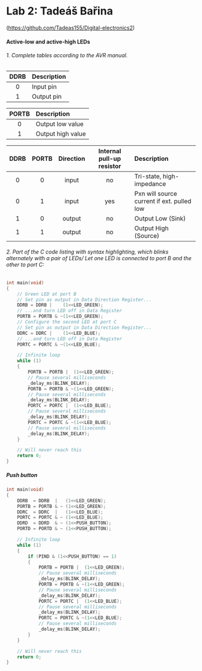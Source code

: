 # Lab 2: Tadeáš Bařina

   (https://github.com/Tadeas155/Digital-electronics2)

#### Active-low and active-high LEDs

###### 1. Complete tables according to the AVR manual.

| **DDRB** | **Description** |
| :-: | :-- |
| 0 | Input pin |
| 1 | Output pin |

| **PORTB** | **Description** |
| :-: | :-- |
| 0 | Output low value |
| 1 | Output high value |

| **DDRB** | **PORTB** | **Direction** | **Internal pull-up resistor** | **Description** |
| :-: | :-: | :-: | :-: | :-- |
| 0 | 0 | input | no | Tri-state, high-impedance |
| 0 | 1 | input | yes | Pxn will source current if ext. pulled low |
| 1 | 0 | output |no | Output Low (Sink) |
| 1 | 1 | output | no | Output High (Source) |

###### 2. Part of the C code listing with syntax highlighting, which blinks alternately with a pair of LEDs/ Let one LED is connected to port B and the other to port C:

```c
int main(void)
{
	// Green LED at port B
	// Set pin as output in Data Direction Register...
	DDRB = DDRB |    (1<<LED_GREEN);
	// ...and turn LED off in Data Register
	PORTB = PORTB & ~(1<<LED_GREEN);
	// Configure the second LED at port C
	// Set pin as output in Data Direction Register...
	DDRC = DDRC |    (1<<LED_BLUE);
	// ...and turn LED off in Data Register
	PORTC = PORTC & ~(1<<LED_BLUE);

	// Infinite loop
	while (1)
	{
		PORTB = PORTB |  (1<<LED_GREEN);
		// Pause several milliseconds
		_delay_ms(BLINK_DELAY);
		PORTB = PORTB & ~(1<<LED_GREEN);
		// Pause several milliseconds
		_delay_ms(BLINK_DELAY);
		PORTC = PORTC |  (1<<LED_BLUE);
		// Pause several milliseconds
		_delay_ms(BLINK_DELAY);
		PORTC = PORTC & ~(1<<LED_BLUE);
		// Pause several milliseconds
		_delay_ms(BLINK_DELAY);
	}

	// Will never reach this
	return 0;
}
```


##### Push button

```c
int main(void)
{
	DDRB  = DDRB  |   (1<<LED_GREEN);
	PORTB = PORTB & ~ (1<<LED_GREEN);
	DDRC  = DDRC  |   (1<<LED_BLUE);
	PORTC = PORTC & ~ (1<<LED_BLUE);
	DDRD  = DDRD  & ~ (1<<PUSH_BUTTON);
	PORTD = PORTD & ~ (1<<PUSH_BUTTON);

	// Infinite loop
	while (1)
	{
		if (PIND & (1<<PUSH_BUTTON) == 1)
		{
			PORTB = PORTB |  (1<<LED_GREEN);
			// Pause several milliseconds
			_delay_ms(BLINK_DELAY);
			PORTB = PORTB & ~(1<<LED_GREEN);
			// Pause several milliseconds
			_delay_ms(BLINK_DELAY);
			PORTC = PORTC |  (1<<LED_BLUE);
			// Pause several milliseconds
			_delay_ms(BLINK_DELAY);
			PORTC = PORTC & ~(1<<LED_BLUE);
			// Pause several milliseconds
			_delay_ms(BLINK_DELAY);
		}
	}

	// Will never reach this
	return 0;
}
```
